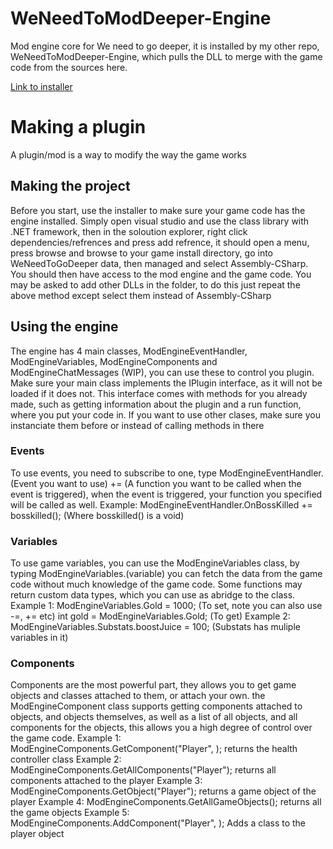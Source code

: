 # WeNeedToModDeeper-Engine
Mod engine core for We need to go deeper, it is installed by my other repo, WeNeedToModDeeper-Engine, which pulls the DLL to merge with the game code from the sources here.

[Link to installer](https://github.com/NateKomodo/WeNeedToModDeeper-installer)

# Making a plugin
A plugin/mod is a way to modify the way the game works

## Making the project
Before you start, use the installer to make sure your game code has the engine installed.
Simply open visual studio and use the class library with .NET framework, then in the soloution explorer, right click dependencies/refrences and press add refrence, it should open a menu, press browse and browse to your game install directory, go into WeNeedToGoDeeper data, then managed and select Assembly-CSharp. You should then have access to the mod engine and the game code.
You may be asked to add other DLLs in the folder, to do this just repeat the above method except select them instead of Assembly-CSharp

## Using the engine
The engine has 4 main classes, ModEngineEventHandler, ModEngineVariables, ModEngineComponents and ModEngineChatMessages (WIP), you can use these to control you plugin.
Make sure your main class implements the IPlugin interface, as it will not be loaded if it does not. This interface comes with methods for you already made, such as getting information about the plugin and a run function, where you put your code in.
If you want to use other clases, make sure you instanciate them before or instead of calling methods in there

### Events
To use events, you need to subscribe to one, type ModEngineEventHandler.(Event you want to use) += (A function you want to be called when the event is triggered), when the event is triggered, your function you specified will be called as well.
Example: ModEngineEventHandler.OnBossKilled += bosskilled(); (Where bosskilled() is a void)

### Variables
To use game variables, you can use the ModEngineVariables class, by typing ModEngineVariables.(variable) you can fetch the data from the game code without much knowledge of the game code. Some functions may return custom data types, which you can use as abridge to the class.
Example 1: ModEngineVariables.Gold = 1000; (To set, note you can also use -=, += etc) int gold = ModEngineVariables.Gold; (To get)
Example 2: ModEngineVariables.Substats.boostJuice = 100; (Substats has muliple variables in it)

### Components
Components are the most powerful part, they allows you to get game objects and classes attached to them, or attach your own. the ModEngineComponent class supports getting components attached to objects, and objects themselves, as well as a list of all objects, and all components for the objects, this allows you a high degree of control over the game code.
Example 1: ModEngineComponents.GetComponent("Player", <HealthController>); returns the health controller class
Example 2: ModEngineComponents.GetAllComponents("Player"); returns all components attached to the player
Example 3: ModEngineComponents.GetObject("Player"); returns a game object of the player
Example 4: ModEngineComponents.GetAllGameObjects(); returns all the game objects
Example 5: ModEngineComponents.AddComponent("Player", <MyLogicClass>); Adds a class to the player object
